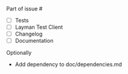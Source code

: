Part of issue #

- [ ] Tests
- [ ] Layman Test Client
- [ ] Changelog
- [ ] Documentation

Optionally
- Add dependency to doc/dependencies.md
